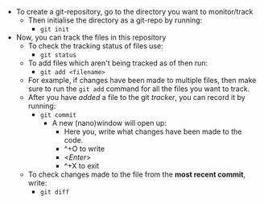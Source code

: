 - To create a git-repository, go to the directory you want to monitor/track
	- Then initialise the directory as a git-repo by running: 
		- ```git init```
- Now, you can track the files in this repository
	- To check the tracking status of files use:
		- ```git status```
	- To add files which aren't being tracked as of then run:
		- `git add <filename>`
	- For example, if changes have been made to multiple files, then make sure to run the `git add` command for all the files you want to track.
	- After you have *added* a file to the git *tracker*, you can record it by running:
		- `git commit`
			- A new (nano)window will open up:
				- Here you, write what changes have been made to the code.
				- ^+O to write
				- <*Enter*>
				- ^+X to exit
	- To check changes made to the file from the **most recent commit**, write:
		- `git diff`